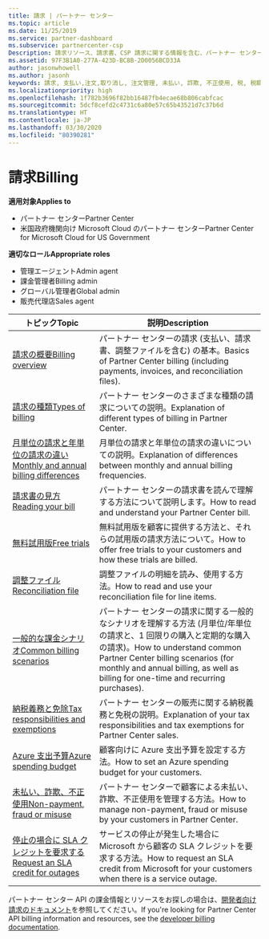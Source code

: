 ```yaml
---
title: 請求 | パートナー センター
ms.topic: article
ms.date: 11/25/2019
ms.service: partner-dashboard
ms.subservice: partnercenter-csp
Description: 請求リソース、請求書、CSP 請求に関する情報を含む、パートナー センターの請求に関するトピックについて説明します。
ms.assetid: 97F3B1A0-277A-423D-BC8B-2D0056BCD33A
author: jasonwhowell
ms.author: jasonh
keywords: 請求, 支払い,注文,取り消し, 注文管理, 未払い, 詐欺, 不正使用, 税, 税額控除, 調整ファイル, 調整用のファイル
ms.localizationpriority: high
ms.openlocfilehash: 1f782b3696f82bb16487fb4ecae68b806cabfcac
ms.sourcegitcommit: 5dcf8cefd2c4731c6a80e57c65b43521d7c37b6d
ms.translationtype: HT
ms.contentlocale: ja-JP
ms.lasthandoff: 03/30/2020
ms.locfileid: "80390281"
---
```

# <a name="billing"></a><span data-ttu-id="d992d-104">請求</span><span class="sxs-lookup"><span data-stu-id="d992d-104">Billing</span></span>

<span data-ttu-id="d992d-105">**適用対象**</span><span class="sxs-lookup"><span data-stu-id="d992d-105">**Applies to**</span></span>

- <span data-ttu-id="d992d-106">パートナー センター</span><span class="sxs-lookup"><span data-stu-id="d992d-106">Partner Center</span></span>
- <span data-ttu-id="d992d-107">米国政府機関向け Microsoft Cloud のパートナー センター</span><span class="sxs-lookup"><span data-stu-id="d992d-107">Partner Center for Microsoft Cloud for US Government</span></span>

<span data-ttu-id="d992d-108">**適切なロール**</span><span class="sxs-lookup"><span data-stu-id="d992d-108">**Appropriate roles**</span></span>

- <span data-ttu-id="d992d-109">管理エージェント</span><span class="sxs-lookup"><span data-stu-id="d992d-109">Admin agent</span></span>
- <span data-ttu-id="d992d-110">課金管理者</span><span class="sxs-lookup"><span data-stu-id="d992d-110">Billing admin</span></span>
- <span data-ttu-id="d992d-111">グローバル管理者</span><span class="sxs-lookup"><span data-stu-id="d992d-111">Global admin</span></span>
- <span data-ttu-id="d992d-112">販売代理店</span><span class="sxs-lookup"><span data-stu-id="d992d-112">Sales agent</span></span>

| <span data-ttu-id="d992d-113">トピック</span><span class="sxs-lookup"><span data-stu-id="d992d-113">Topic</span></span> | <span data-ttu-id="d992d-114">説明</span><span class="sxs-lookup"><span data-stu-id="d992d-114">Description</span></span> |
| ----- | ----------- |
| [<span data-ttu-id="d992d-115">請求の概要</span><span class="sxs-lookup"><span data-stu-id="d992d-115">Billing overview</span></span>](billing-basics.md) | <span data-ttu-id="d992d-116">パートナー センターの請求 (支払い、請求書、調整ファイルを含む) の基本。</span><span class="sxs-lookup"><span data-stu-id="d992d-116">Basics of Partner Center billing (including payments, invoices, and reconciliation files).</span></span> |
| [<span data-ttu-id="d992d-117">請求の種類</span><span class="sxs-lookup"><span data-stu-id="d992d-117">Types of billing</span></span>](billing-different-types.md) | <span data-ttu-id="d992d-118">パートナー センターのさまざまな種類の請求についての説明。</span><span class="sxs-lookup"><span data-stu-id="d992d-118">Explanation of different types of billing in Partner Center.</span></span> |
| [<span data-ttu-id="d992d-119">月単位の請求と年単位の請求の違い</span><span class="sxs-lookup"><span data-stu-id="d992d-119">Monthly and annual billing differences</span></span>](billing-annual-monthly.md) | <span data-ttu-id="d992d-120">月単位の請求と年単位の請求の違いについての説明。</span><span class="sxs-lookup"><span data-stu-id="d992d-120">Explanation of differences between monthly and annual billing frequencies.</span></span> |
| [<span data-ttu-id="d992d-121">請求書の見方</span><span class="sxs-lookup"><span data-stu-id="d992d-121">Reading your bill</span></span>](read-your-bill.md) | <span data-ttu-id="d992d-122">パートナー センターの請求書を読んで理解する方法について説明します。</span><span class="sxs-lookup"><span data-stu-id="d992d-122">How to read and understand your Partner Center bill.</span></span> |
| [<span data-ttu-id="d992d-123">無料試用版</span><span class="sxs-lookup"><span data-stu-id="d992d-123">Free trials</span></span>](offer-your-customers-trials-of-microsoft-products.md) | <span data-ttu-id="d992d-124">無料試用版を顧客に提供する方法と、それらの試用版の請求方法について。</span><span class="sxs-lookup"><span data-stu-id="d992d-124">How to offer free trials to your customers and how these trials are billed.</span></span> |
| [<span data-ttu-id="d992d-125">調整ファイル</span><span class="sxs-lookup"><span data-stu-id="d992d-125">Reconciliation file</span></span>](use-the-reconciliation-files.md) | <span data-ttu-id="d992d-126">調整ファイルの明細を読み、使用する方法。</span><span class="sxs-lookup"><span data-stu-id="d992d-126">How to read and use your reconciliation file for line items.</span></span> |
| [<span data-ttu-id="d992d-127">一般的な課金シナリオ</span><span class="sxs-lookup"><span data-stu-id="d992d-127">Common billing scenarios</span></span>](common-billing-scenarios.md) | <span data-ttu-id="d992d-128">パートナー センターの請求に関する一般的なシナリオを理解する方法 (月単位/年単位の請求と、1 回限りの購入と定期的な購入の請求)。</span><span class="sxs-lookup"><span data-stu-id="d992d-128">How to understand common Partner Center billing scenarios (for monthly and annual billing, as well as billing for one-time and recurring purchases).</span></span> |
| [<span data-ttu-id="d992d-129">納税義務と免除</span><span class="sxs-lookup"><span data-stu-id="d992d-129">Tax responsibilities and exemptions</span></span>](tax-and-tax-exemptions.md) | <span data-ttu-id="d992d-130">パートナー センターの販売に関する納税義務と免税の説明。</span><span class="sxs-lookup"><span data-stu-id="d992d-130">Explanation of your tax responsibilities and tax exemptions for Partner Center sales.</span></span> |
| [<span data-ttu-id="d992d-131">Azure 支出予算</span><span class="sxs-lookup"><span data-stu-id="d992d-131">Azure spending budget</span></span>](set-an-azure-spending-budget-for-your-customers.md) | <span data-ttu-id="d992d-132">顧客向けに Azure 支出予算を設定する方法。</span><span class="sxs-lookup"><span data-stu-id="d992d-132">How to set an Azure spending budget for your customers.</span></span> |
| [<span data-ttu-id="d992d-133">未払い、詐欺、不正使用</span><span class="sxs-lookup"><span data-stu-id="d992d-133">Non-payment, fraud or misuse</span></span>](non-payment--fraud--or-misuse.md) | <span data-ttu-id="d992d-134">パートナー センターで顧客による未払い、詐欺、不正使用を管理する方法。</span><span class="sxs-lookup"><span data-stu-id="d992d-134">How to manage non-payment, fraud or misuse by your customers in Partner Center.</span></span> |
| [<span data-ttu-id="d992d-135">停止の場合に SLA クレジットを要求する</span><span class="sxs-lookup"><span data-stu-id="d992d-135">Request an SLA credit for outages</span></span>](request-credit.md) | <span data-ttu-id="d992d-136">サービスの停止が発生した場合に Microsoft から顧客の SLA クレジットを要求する方法。</span><span class="sxs-lookup"><span data-stu-id="d992d-136">How to request an SLA credit from Microsoft for your customers when there is a service outage.</span></span> |

<span data-ttu-id="d992d-137">パートナー センター API の課金情報とリソースをお探しの場合は、[開発者向け請求のドキュメント](https://docs.microsoft.com/partner-center/develop/manage-billing)を参照してください。</span><span class="sxs-lookup"><span data-stu-id="d992d-137">If you're looking for Partner Center API billing information and resources, see the [developer billing documentation](https://docs.microsoft.com/partner-center/develop/manage-billing).</span></span>
